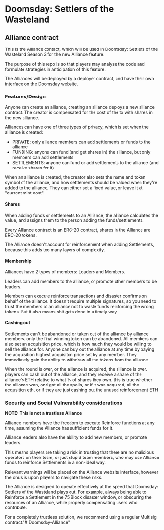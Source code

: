 # Doomsday: Settlers of the Wasteland 
## Alliance contract

This is the Alliance contact, which will be used in Doomsday: Settlers of the Wasteland Season 3 for the new Alliance feature.

The purpose of this repo is so that players may analyse the code and formulate strategies in anticipation of this feature.

The Alliances will be deployed by a deployer contract, and have their own interface on the Doomsday website.


### Features/Design

Anyone can create an alliance, creating an alliance deploys a new alliance contract. The creator is compensated for the cost of the tx with shares in the new alliance.

Alliances can have one of three types of privacy, which is set when the alliance is created:

 - PRIVATE: only alliance members can add settlements or funds to the alliance
 - FUNDING: anyone can fund (and get shares in) the alliance, but only members can add settlements
 - SETTLEMENTS: anyone can fund or add settlements to the alliance (and receive shares for it)

When an alliance is created, the creator also sets the name and token symbol of the alliance, and how settlements should be valued when they're added to the alliance. They can either set a fixed value, or leave it at "current mint cost".

#### Shares

When adding funds or settlements to an Alliance, the alliance calculates the value, and assigns them to the person adding the funds/settlements.

Every Alliance contract is an ERC-20 contract, shares in the Alliance are ERC-20 tokens.

The Alliance doesn't account for reinforcement when adding Settlements, because this adds too many layers of complexity.

#### Membership 

Alliances have 2 types of members: Leaders and Members.

Leaders can add members to the alliance, or promote other members to be leaders.

Members can execute reinforce transactions and disaster confirms on behalf of the alliance. It doesn't require multiple signatures, so you need to trust the members of an alliance not to waste funds reinforcing the wrong tokens. But it also means shit gets done in a timely way.

#### Cashing out

Settlements can't be abandoned or taken out of the alliance by alliance members. only the final winning token can be abandoned.
All members can also set an acquisition price, which is how much they would be willing to sell the alliance for. Anyone can buy out the alliance at any time by paying the acquisition highest acquisiton price set by any member. They immediately gain the ability to withdraw  all the tokens from the alliance.

When the round is over, or the alliance is acquired, the alliance is over. players can cash out of the alliance, and they receive a share of the alliance's ETH relative to what % of shares they own. this is true whether the alliance won, and got all the spoils, or if it was acquired, all the acqusition eth, or if they are just cashing out the unused reinforcement ETH 



### Security and Social Vulnerability considerations

**NOTE: This is not a trustless Alliance**

Alliance members have the freedom to execute Reinforce functions at any time, assuming the Alliance has sufficient funds for it.

Alliance leaders also have the ability to add new members, or promote leaders.

This means players are taking a risk in trusting that there are no malicious operators on their team, or just stupid team members,
who may use Alliance funds to reinforce Settlements in a non-ideal way.

Relevant warnings will be placed on the Alliance website interface, however the onus is upon players to navigate these risks.

The Alliance is designed to operate effectively at the speed that Doomsday: Settlers of the Wasteland plays out. 
For example, always being able to Reinforce a Settlement in the 75 Block disaster window, or obscuring the resources of an Alliance, while properly compensating users who contribute.

For a completely trustless solution, we recommend using a regular Multisig contract."# Doomsday-Alliance" 
